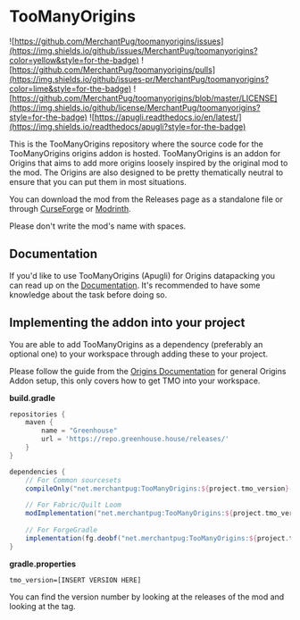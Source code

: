 # TooManyOrigins
![https://github.com/MerchantPug/toomanyorigins/issues](https://img.shields.io/github/issues/MerchantPug/toomanyorigins?color=yellow&style=for-the-badge) ![https://github.com/MerchantPug/toomanyorigins/pulls](https://img.shields.io/github/issues-pr/MerchantPug/toomanyorigins?color=lime&style=for-the-badge) ![https://github.com/MerchantPug/toomanyorigins/blob/master/LICENSE](https://img.shields.io/github/license/MerchantPug/toomanyorigins?style=for-the-badge) ![https://apugli.readthedocs.io/en/latest/](https://img.shields.io/readthedocs/apugli?style=for-the-badge)

This is the TooManyOrigins repository where the source code for the TooManyOrigins origins addon is hosted. TooManyOrigins is an addon for Origins that aims to add more origins loosely inspired by the original mod to the mod.
The Origins are also designed to be pretty thematically neutral to ensure that you can put them in most situations.

You can download the mod from the Releases page as a standalone file or through [CurseForge](https://www.curseforge.com/minecraft/mc-mods/toomanyorigins) or [Modrinth](https://modrinth.com/mod/toomanyorigins).

Please don't write the mod's name with spaces.

## Documentation
If you'd like to use TooManyOrigins (Apugli) for Origins datapacking you can read up on the [Documentation](https://apugli.readthedocs.io/en/latest/).
It's recommended to have some knowledge about the task before doing so.

## Implementing the addon into your project

You are able to add TooManyOrigins as a dependency (preferably an optional one) to your workspace through adding these to your project.

Please follow the guide from the [Origins Documentation](https://origins.readthedocs.io/en/latest/guides/addon/workspace_setup/) for general Origins Addon setup, this only covers how to get TMO into your workspace.

**build.gradle**
```groovy
repositories {
    maven {
        name = "Greenhouse"
        url = 'https://repo.greenhouse.house/releases/'
    }
}

dependencies {
    // For Common sourcesets
    compileOnly("net.merchantpug:TooManyOrigins:${project.tmo_version}-common")
    
    // For Fabric/Quilt Loom
    modImplementation("net.merchantpug:TooManyOrigins:${project.tmo_version}-fabric")
    
    // For ForgeGradle
    implementation(fg.deobf("net.merchantpug:TooManyOrigins:${project.tmo_version}-forge"))
}
```

**gradle.properties**
```properties
tmo_version=[INSERT VERSION HERE]
```
You can find the version number by looking at the releases of the mod and looking at the tag.
